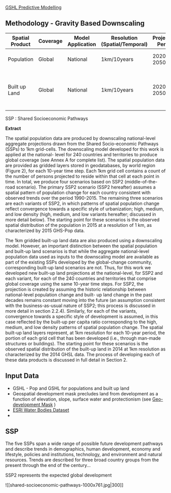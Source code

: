 [GSHL Predictive Modelling](https://human-settlement.emergency.copernicus.eu/documents/Projecting%20Global%20Population%20Grids%20to%202100.pdf)

## Methodology - Gravity Based Downscaling

| Spatial Product | Coverage | Model Application | Resolution (Spatial/Temporal) | Projection Period | Base Year      | Scenario | Units                             |
| --------------- | -------- | ----------------- | ----------------------------- | ----------------- | -------------- | -------- | --------------------------------- |
| Population      | Global   | National          | 1km/10years                   | 2020 - 2050       | 2015 (GHS-Pop) | SSP 2    | No. People                        |
| Built up Land   | Global   | National          | 1km/10years                   | 2020 - 2050       | 2014 GSHL      | SSP 2    | Portion (%) of grid cell built up |

SSP : Shared Socioeconomic Pathways

**Extract**

The spatial population data are produced by downscaling national-level aggregate
projections drawn from the Shared Socio-economic Pathways (SSPs) to 1km
grid-cells. The downscaling model developed for this work is applied at the national-
level for 240 countries and territories to produce global coverage (see Annex A for
complete list). The spatial population data are provided as gridded layers stored in
geodatabases, by world region (Figure 2), for each 10-year time step. Each 1km grid
cell contains a count of the number of persons projected to reside within that cell at
each point in time. In total, we produce four scenarios based on SSP2 (middle-of-the-
road scenario). The primary SSP2 scenario (SSP2 hereafter) assumes a spatial
pattern of population change for each country consistent with observed trends over
the period 1990-2015. The remaining three scenarios are each variants of SSP2, in
which patterns of spatial population change reflect convergence towards a specific
style of urbanization; high, medium, and low density (high, medium, and low variants
hereafter; discussed in more detail below). The starting point for these scenarios is
the observed spatial distribution of the population in 2015 at a resolution of 1 km, as
characterized by 2015 GHS-Pop data.

The 1km gridded built-up land data are also produced using a downscaling model.
However, an important distinction between the spatial population and built-up land
scenarios is that while the aggregate national-level population data used as inputs to
the downscaling model are available as part of the existing SSPs developed by the
global-change community, corresponding built-up land scenarios are not. Thus, for
this work we developed new built-up land projections at the national-level, for SSP2
and each variant, for each of the 240 countries and territories that comprise global
coverage using the same 10-year time steps. For SSP2, the projection is created by
assuming the historic relationship between national-level population change and built-
up land change in the past decades remains constant moving into the future (an
assumption consistent with the business-as-usual nature of SSP2; this process is
discussed in more detail in section 2.2.4). Similarly, for each of the variants,
convergence towards a specific style of development is assumed, in this case reflected
by the built-up per capita ratio corresponding to the high, medium, and low density
patterns of spatial population change. The spatial built-up land layers represent, at
1km resolution for each 10-year period, the portion of each grid cell that has been
developed (i.e., through man-made structures or buildings). The starting point for
these scenarios is the observed spatial distribution of the built-up land in 2014 at 1km
resolution as characterized by the 2014 GHSL data. The process of developing
each of these data products is discussed in full detail in Section 2.
## Input Data

- GSHL - Pop and GSHL for populations and built up land
- Geospatial development mask precludes land from development as a function of elevation, slope, surface water and protectionism (see [Geo-development Mask](https://iopscience.iop.org/article/10.1088/1748-9326/11/8/084003) )
- [ESRI Water Bodies Dataset](https://www.arcgis.com/home/item.html?id=e750071279bf450cbd510454a80f2e63)
- 
## SSP

The five SSPs span a wide range of possible future development pathways and
describe trends in demographics, human development, economy and lifestyle, policies
and institutions, technology, and environment and natural resources. Trends are
described for three broad country groups from the present through the end of the
century...

SSP2 represents the expected global development

![[shared-socioeconomic-pathways-1000x761.jpg|300]]